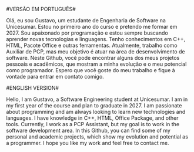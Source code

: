 #VERSÃO EM PORTUGUÊS#
  
  Olá, eu sou Gustavo, um estudante de Engenharia de Software na Unicesumar. Estou no primeiro ano do curso e pretendo me formar em 2027. Sou apaixonado por programação e estou sempre buscando aprender novas tecnologias e linguagens. 
  Tenho conhecimentos em C++, HTML, Pacote Office e outras ferramentas. Atualmente, trabalho como Auxiliar de PCP, mas meu objetivo é atuar na área de desenvolvimento de software. Neste Github, você pode encontrar alguns dos meus projetos pessoais e acadêmicos, que mostram a minha evolução e o meu potencial como programador. 
  Espero que você goste do meu trabalho e fique à vontade para entrar em contato comigo.


#ENGLISH VERSION#

  Hello, I am Gustavo, a Software Engineering student at Unicesumar. I am in my first year of the course and plan to graduate in 2027. I am passionate about programming and am always looking to learn new technologies and languages. 
  I have knowledge in C++, HTML, Office Package, and other tools. Currently, I work as a PCP Assistant, but my goal is to work in the software development area. In this Github, you can find some of my personal and academic projects, which show my evolution and potential as a programmer. 
  I hope you like my work and feel free to contact me.
